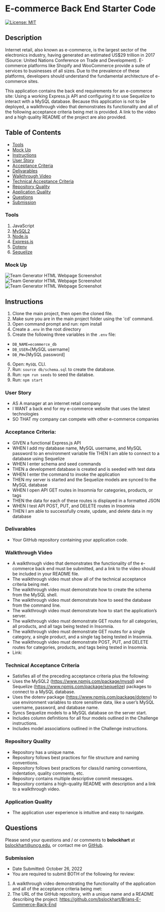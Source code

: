 # E-commerce Back End Starter Code

[![License: MIT](https://img.shields.io/badge/License-MIT-yellow.svg)](https://opensource.org/licenses/MIT)

## Description
Internet retail, also known as e-commerce, is the largest sector of the electronics industry, having generated an estimated US$29 trillion in 2017 (Source: United Nations Conference on Trade and Development). E-commerce platforms like Shopify and WooCommerce provide a suite of services to businesses of all sizes. Due to the prevalence of these platforms, developers should understand the fundamental architecture of e-commerce sites.

This application contains the back end requirements for an e-commerce site: Using a working Express.js API and configuring it to use Sequelize to interact with a MySQL database.
Because this application is not to be deployed, a walkthrough video that demonstrates its functionality and all of the following acceptance criteria being met is provided. A link to the video and a high quality README of the project are also provided.

## Table of Contents
* [Tools](#tools)
* [Mock Up](#Mock-Up)
* [Instructions](#Instructions)
* [User Story](#User-Story)
* [Acceptance Criteria](#Acceptance-Criteria)
* [Delivarables](#Delivarables)
* [Walkthrough Video](Walkthrough-Video)
* [Technical Acceptance Criteria](#Technical-Acceptance-Criteria)
* [Repository Quality](#Repository-Quality)
* [Application Quality](#Application-Quality)
* [Questions](#Questions)
* [Submission](#Submission)

### Tools
1. JavaScript
2. [MySQL2](https://www.npmjs.com/package/mysql2)
3. [Node.js](https://nodejs.org/en/)
4. [Express.js](https://www.npmjs.com/package/express)
5. [Dotenv](https://www.npmjs.com/package/dotenv)
6. [Sequelize](https://www.npmjs.com/package/sequelize)

### Mock Up
![Team Generator HTML Webpage Screenshot](./assets/images/13-orm-homework-demo-01.gif)
![Team Generator HTML Webpage Screenshot](./assets/images/13-orm-homework-demo-02.gif)
![Team Generator HTML Webpage Screenshot](./assets/images/13-orm-homework-demo-03.gif)

## Instructions
1. Clone the main project, then open the cloned file.
2. Make sure you are in the main project folder using the 'cd' command.
3. Open command prompt and run: npm install
4. Create a `.env` in the root directory
5. Create the following three variables in the `.env` file:
- `DB_NAME=ecommerce_db`
- `DB_USER=`[MySQL username]
- `DB_PW=`[MySQL password]
6. Open: `MySQL` CLI.
7. Run: `source db/schema.sql` to create the database.
8. Run: `npm run seeds` to seed the databse.
9. Run: `npm start`

### User Story
* AS A manager at an internet retail company
* I WANT a back end for my e-commerce website that uses the latest technologies 
* SO THAT my company can compete with other e-commerce companies

### Acceptance Criteria:
* GIVEN a functional Express.js API
* WHEN I add my database name, MySQL username, and MySQL password to an environment variable file THEN I am able to connect to a database using Sequelize
* WHEN I enter schema and seed commands
* THEN a development database is created and is seeded with test data
* WHEN I enter the command to invoke the application
* THEN my server is started and the Sequelize models are synced to the MySQL database
* WHEN I open API GET routes in Insomnia for categories, products, or tags
* THEN the data for each of these routes is displayed in a formatted JSON
* WHEN I test API POST, PUT, and DELETE routes in Insomnia
* THEN I am able to successfully create, update, and delete data in my database

### Delivarables
* Your GitHub repository containing your application code.

### Walkthrough Video
* A walkthrough video that demonstrates the functionality of the e-commerce back end must be submitted, and a link to the video should be included in your README file.
* The walkthrough video must show all of the technical acceptance criteria being met.
* The walkthrough video must demonstrate how to create the schema from the MySQL shell.
* The walkthrough video must demonstrate how to seed the database from the command line.
* The walkthrough video must demonstrate how to start the application’s server.
* The walkthrough video must demonstrate GET routes for all categories, all products, and all tags being tested in Insomnia.
* The walkthrough video must demonstrate GET routes for a single category, a single product, and a single tag being tested in Insomnia.
* The walkthrough video must demonstrate POST, PUT, and DELETE routes for categories, products, and tags being tested in Insomnia.
* Link: 

### Technical Acceptance Criteria
* Satisfies all of the preceding acceptance criteria plus the following:
* Uses the MySQL2 (https://www.npmjs.com/package/mysql) and Sequelize
(https://www.npmjs.com/package/sequelize) packages to connect to a MySQL database.
* Uses the dotenv package (https://www.npmjs.com/package/dotenv) to use environment variables to store sensitive data, like a user’s MySQL username, password, and database name.
* Syncs Sequelize models to a MySQL database on the server start.
* Includes column definitions for all four models outlined in the Challenge instructions. 
* Includes model associations outlined in the Challenge instructions.

### Repository Quality
* Repository has a unique name.
* Repository follows best practices for file structure and naming conventions.
* Repository follows best practices for class/id naming conventions, indentation, quality comments, etc.
* Repository contains multiple descriptive commit messages.
* Repository contains a high-quality README with description and a link to a walkthrough video.

### Application Quality
* The application user experience is intuitive and easy to navigate.

## Questions
Please send your questions and / or comments to **bslockhart** at bslockhart@uncg.edu, or contact me on [GitHub](https://github.com/bslockhart/Brians-E-Commerce-Back-End).

### Submission
* Date Submitted: October 26, 2022
* You are required to submit BOTH of the following for review: 
1. A walkthrough video demonstrating the functionality of the application and all of the acceptance criteria being met: 
2. The URL of the GitHub repository, with a unique name and a README describing the project: https://github.com/bslockhart/Brians-E-Commerce-Back-End